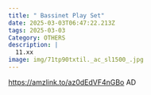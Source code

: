 ```yaml
---
title: " Bassinet Play Set"
date: 2025-03-03T06:47:22.213Z
tags: 2025-03-03
Category: OTHERS
description: |
  11.xx
image: img/71tp90txtil._ac_sl1500_.jpg
---
```

https://amzlink.to/az0dEdVF4nGBo
AD